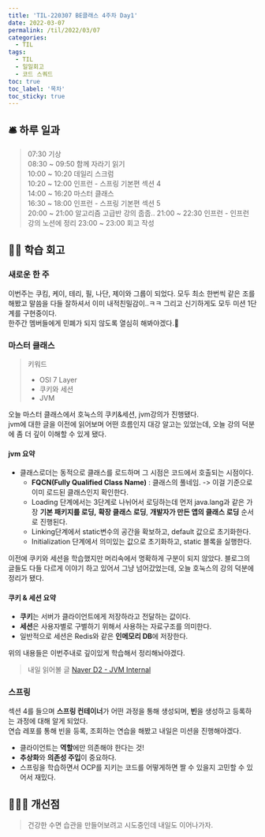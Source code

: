 ```yaml
---
title: 'TIL-220307 BE클래스 4주차 Day1'
date: 2022-03-07
permalink: /til/2022/03/07
categories:
  - TIL
tags:
  - TIL
  - 일일회고
  - 코드 스쿼드
toc: true
toc_label: '목차'
toc_sticky: true
---
```


<!--more-->


## 🛎 하루 일과

> 07:30  기상  
> 08:30 ~ 09:50 함께 자라기 읽기  
> 10:00 ~ 10:20 데일리 스크럼  
> 10:20 ~ 12:00 인프런 - 스프링 기본편 섹션 4   
> 14:00 ~ 16:20 마스터 클래스  
> 16:30 ~ 18:00 인프런 - 스프링 기본편 섹션 5  
> 20:00 ~ 21:00 알고리즘 고급반 강의 줍줍..
> 21:00 ~ 22:30 인프런 - 인프런 강의 노션에 정리
> 23:00 ~ 23:00 회고 작성

## 👨‍💻 학습 회고

### 새로운 한 주 
이번주는 쿠킴, 케이, 테리, 필, 나단, 제이와 그룹이 되었다. 
모두 최소 한번씩 같은 조를 해봤고 말씀을 다들 잘하셔서 이미 내적친밀감이..ㅋㅋ 그리고 신기하게도 모두 미션 1단계를 구현중이다.   
한주간 멤버들에게 민폐가 되지 않도록 열심히 해봐야겠다.🦾

### 마스터 클래스
> 키워드
> - OSI 7 Layer
> - 쿠키와 세션
> - JVM

오늘 마스터 클래스에서 호눅스의 쿠키&세션, jvm강의가 진행됐다.  
jvm에 대한 글을 이전에 읽어보며 어떤 흐름인지 대강 알고는 있었는데, 오늘 강의 덕분에 좀 더 깊이 이해할 수 있게 됐다.

#### jvm 요약
- 클래스로더는 동적으로 클래스를 로드하며 그 시점은 코드에서 호출되는 시점이다.
  - **FQCN(Fully Qualified Class Name)** : 클래스의 풀네임. -> 이걸 기준으로 이미 로드된 클래스인지 확인한다.
  - Loading 단계에서는 3단계로 나뉘어서 로딩하는데 먼저 java.lang과 같은 가장 **기본 패키지를 로딩,** **확장 클래스 로딩**, **개발자가 만든 앱의 클래스 로딩** 순서로 진행된다.
  - Linking단계에서 static변수의 공간을 확보하고, default 값으로 초기화한다.
  - Initialization 단계에서 의미있는 값으로 초기화하고, static 블록을 실행한다.

이전에 쿠키와 세션을 학습했지만 머리속에서 명확하게 구분이 되지 않았다. 블로그의 글들도 다들 다르게 이야기 하고 있어서 그냥 넘어갔었는데, 오늘 호눅스의 강의 덕분에 정리가 됐다.

#### 쿠키 & 세션 요약
- **쿠키**는 서버가 클라이언트에게 저장하라고 전달하는 값이다.
- **세션**은 사용자별로 구별하기 위해서 사용하는 자료구조를 의미한다.
- 일반적으로 세션은 Redis와 같은 **인메모리 DB**에 저장한다.

위의 내용들은 이번주내로 깊이있게 학습해서 정리해놔야겠다.

> 내일 읽어볼 글
> [Naver D2 - JVM Internal](https://d2.naver.com/helloworld/1230)


### 스프링

섹션 4를 들으며 **스프링 컨테이너**가 어떤 과정을 통해 생성되며, **빈**을 생성하고 등록하는 과정에 대해 알게 되었다.  
연습 레포를 통해 빈을 등록, 조회하는 연습을 해봤고 내일은 미션을 진행해야겠다.

- 클라이언트는 **역할**에만 의존해야 한다는 것!  
- **추상화**와 **의존성 주입**이 중요하다.  
- 스프링을 학습하면서 OCP를 지키는 코드를 어떻게하면 짤 수 있을지 고민할 수 있어서 재밌다.


## 🙋🏻‍♂️ 개선점
> 건강한 수면 습관을 만들어보려고 시도중인데 내일도 이어나가자.